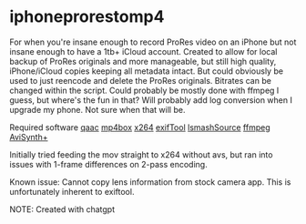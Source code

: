 # iphoneprorestomp4

For when you're insane enough to record ProRes video on an iPhone but not insane enough to have a 1tb+ iCloud account. Created to allow for local backup of ProRes originals and more manageable, but still high quality, iPhone/iCloud copies keeping all metadata intact. But could obviously be used to just reencode and delete the ProRes originals. Bitrates can be changed within the script. Could probably be mostly done with ffmpeg I guess, but where's the fun in that? Will probably add log conversion when I upgrade my phone. Not sure when that will be.

Required software
[qaac](https://github.com/nu774/qaac)
[mp4box](https://github.com/gpac/gpac/wiki/mp4box)
[x264](https://artifacts.videolan.org/x264/release-win64/)
[exifTool](https://exiftool.org/)
[lsmashSource](https://github.com/HomeOfAviSynthPlusEvolution/L-SMASH-Works/releases/)
[ffmpeg](https://www.ffmpeg.org/download.html)
[AviSynth+](https://github.com/AviSynth/AviSynthPlus)

Initially tried feeding the mov straight to x264 without avs, but ran into issues with 1-frame differences on 2-pass encoding.

Known issue: Cannot copy lens information from stock camera app. This is unfortunately inherent to exiftool.

NOTE: Created with chatgpt
